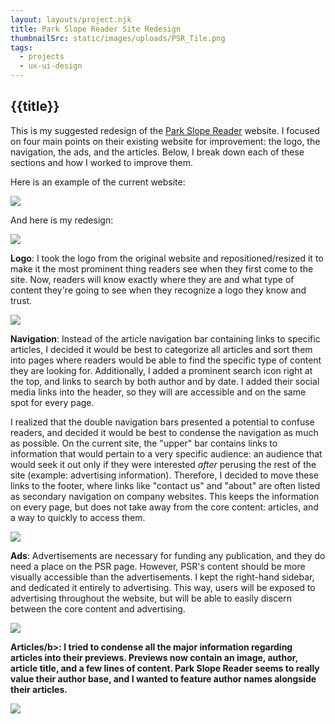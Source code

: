 ```yaml
---
layout: layouts/project.njk
title: Park Slope Reader Site Redesign
thumbnailSrc: static/images/uploads/PSR_Tile.png
tags:
  - projects
  - ux-ui-design
---
```

## {{title}}

This is my suggested redesign of the <a href="https://www.psreader.com/">Park Slope Reader</a> website. I focused on four main points on their existing website for improvement: the logo, the navigation, the ads, and the articles. Below, I break down each of these sections and how I worked to improve them.

Here is an example of the current website:

<img src="/static/images/uploads/Current_PSR_Site.png" class="object-fit:contain"></img>

And here is my redesign:

<img class="border-thin" src="/static/images/uploads/PSR_Website_Redo.png" class="object-fit:contain"></img>

<b>Logo</b>:
I took the logo from the original website and repositioned/resized it to make it the most prominent thing readers see when they first come to the site. Now, readers will know exactly where they are and what type of content they're going to see when they recognize a logo they know and trust.

<img src="/static/images/uploads/PSR_Website_Redo-Logo.png" class="object-fit:contain"></img>

<b>Navigation</b>:
Instead of the article navigation bar containing links to specific articles, I decided it would be best to categorize all articles and sort them into pages where readers would be able to find the specific type of content they are looking for. Additionally, I added a prominent search icon right at the top, and links to search by both author and by date. I added their social media links into the header, so they will are accessible and on the same spot for every page.

I realized that the double navigation bars presented a potential to confuse readers, and decided it would be best to condense the navigation as much as possible. On the current site, the "upper" bar contains links to information that would pertain to a very specific audience: an audience that would seek it out only if they were interested <i>after</i> perusing the rest of the site (example: advertising information). Therefore, I decided to move these links to the footer, where links like "contact us" and "about" are often listed as secondary navigation on company websites. This keeps the information on every page, but does not take away from the core content: articles, and a way to quickly to access them.

<img src="/static/images/uploads/PSR_Website_Redo-Navigation.png" class="object-fit:contain"></img>

<b>Ads</b>:
Advertisements are necessary for funding any publication, and they do need a place on the PSR page. However, PSR's content should be more visually accessible than the advertisements. I kept the right-hand sidebar, and dedicated it entirely to advertising. This way, users will be exposed to advertising throughout the website, but will be able to easily discern between the core content and advertising.

<img src="/static/images/uploads/PSR_Website_Redo-Ads.png" class="object-fit:contain"></img>

<b>Articles/b>:
I tried to condense all the major information regarding articles into their previews. Previews now contain an image, author, article title, and a few lines of content. Park Slope Reader seems to really value their author base, and I wanted to feature author names alongside their articles.

<img src="/static/images/uploads/PSR_Website_Redo-Articles.png" class="object-fit:contain"></img>

